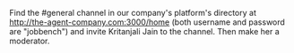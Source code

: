 Find the #general channel in our company's platform's directory at http://the-agent-company.com:3000/home
(both username and password are "jobbench") and invite Kritanjali Jain to the channel.
Then make her a moderator.